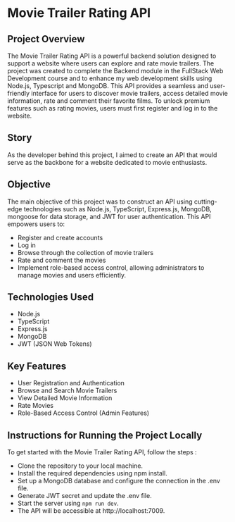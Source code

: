 # Movie Trailer Rating API

## Project Overview

The Movie Trailer Rating API is a powerful backend solution designed to support a website where users can explore and rate movie trailers.  The project was created to complete the Backend module in the FullStack Web Development course and to enhance my web development skills using Node.js, Typescript and MongoDB. This API provides a seamless and user-friendly interface for users to discover movie trailers, access detailed movie information, rate and comment their favorite films. To unlock premium features such as rating movies, users must first register and log in to the website.

## Story

As the developer behind this project, I aimed to create an API that would serve as the backbone for a website dedicated to movie enthusiasts.

## Objective

The main objective of this project was to construct an API using cutting-edge technologies such as Node.js, TypeScript, Express.js, MongoDB, mongoose for data storage, and JWT for user authentication. This API empowers users to:

- Register and create accounts
- Log in
- Browse through the collection of movie trailers
- Rate and comment the movies
- Implement role-based access control, allowing administrators to manage movies and users efficiently.

## Technologies Used

- Node.js
- TypeScript
- Express.js
- MongoDB
- JWT (JSON Web Tokens)

## Key Features

- User Registration and Authentication
- Browse and Search Movie Trailers
- View Detailed Movie Information
- Rate Movies
- Role-Based Access Control (Admin Features)

## Instructions for Running the Project Locally

To get started with the Movie Trailer Rating API, follow the steps :

- Clone the repository to your local machine.
- Install the required dependencies using npm install.
- Set up a MongoDB database and configure the connection in the .env file.
- Generate JWT secret and update the .env file.
- Start the server using `npm run dev`.
- The API will be accessible at http://localhost:7009.
